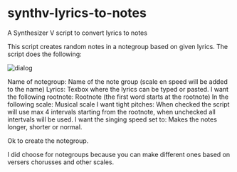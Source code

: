 # synthv-lyrics-to-notes
A Synthesizer V script to convert lyrics to notes

This script creates random notes in a notegroup based on given lyrics.
The script does the following:

![dialog](https://github.com/user-attachments/assets/42d41cf8-b7dd-4c81-b2d9-de924e0dc96b)

Name of notegroup: Name of the note group (scale en speed will be added to the name)
Lyrics: Texbox where the lyrics can be typed or pasted.
I want the following rootnote: Rootnote (the first word starts at the rootnote)
In the following scale: Musical scale
I want tight pitches: When checked the script will use max 4 intervals starting from the rootnote, when unchecked all intertvals will be used.
I want the singing speed set to: Makes the notes longer, shorter or normal.

Ok to create the notegroup.

I did choose for notegroups because you can make different ones based on versers chorusses and other scales.
